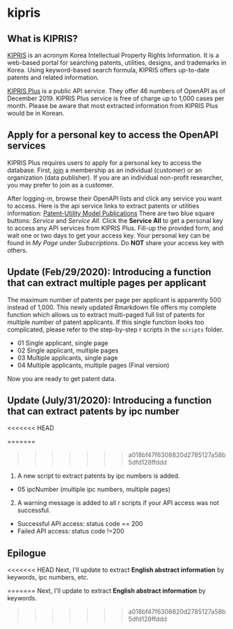 # kipris

## What is KIPRIS? 

[KIPRIS](http://eng.kipris.or.kr/enghome/main.jsp) is an acronym Korea Intellectual Property Rights Information. 
It is a web-based portal for searching patents, utilities, designs, and trademarks in Korea. 
Using keyword-based search formula, KIPRIS offers up-to-date patents and related information. 

[KIPRIS Plus](http://plus.kipris.or.kr/) is a public API service. 
They offer 46 numbers of OpenAPI as of December 2019. 
KIPRIS Plus service is free of charge up to 1,000 cases per month. 
Please be aware that most extracted information from KIPRIS Plus would be in Korean. 

## Apply for a personal key to access the OpenAPI services 

KIPRIS Plus requires users to apply for a personal key to access the database. 
First, [join](http://plus.kipris.or.kr/eng/member/memberSelect.do?menuNo=300028) a membership as an individual (customer) or an organization (data publisher). 
If you are an individual non-profit researcher, you may prefer to join as a customer. 

After logging-in, browse their OpenAPI lists and click any service you want to access. 
Here is the api service links to extract patents or utilities information:
[Patent-Utility Model Publications](http://plus.kipris.or.kr/eng/data/service/DBII_000000000000001/view.do?menuNo=300100&kppBCode=&kppMCode=&kppSCode=&subTab=SC001&entYn=&clasKeyword=)
There are two blue square buttons: *Service* and *Service All*. 
Click the **Service All** to get a personal key to access any API services from KIPRIS Plus. 
Fill-up the provided form, and wait one or two days to get your access key. 
Your personal key can be found in *My Page* under *Subscriptions*. 
Do **NOT** share your access key with others. 

## Update (Feb/29/2020): Introducing a function that can extract multiple pages per applicant 
The maximum number of patents per page per applicant is apparently 500 instead of 1,000. 
This newly updated Rmarkdown file offers my complete function which allows us to extract multi-paged full list of patents for multiple number of patent applicants. 
If this single function looks too complicated, please refer to the step-by-step r scripts in the `scripts` folder. 
* 01 Single applicant, single page 
* 02 Single applicant, multiple pages 
* 03 Multiple applicants, single page 
* 04 Multiple applicants, multiple pages (Final version)

Now you are ready to get patent data. 

## Update (July/31/2020): Introducing a function that can extract patents by ipc number 
<<<<<<< HEAD

=======
>>>>>>> a018bf47f6308820d2785127a58b5dfd128ffddd
1. A new script to extract patents by ipc numbers is added. 
* 05 ipcNumber (multiple ipc numbers, multiple pages) 

2. A warning message is added to all r scripts if your API access was not successful. 
* Successful API access: status code == 200 
* Failed API access: status code !=200 

## Epilogue
<<<<<<< HEAD
Next, I'll update to extract **English abstract information** by keywords, ipc numbers, etc. 


=======
Next, I'll update to extract **English abstract information** by keywords. 
>>>>>>> a018bf47f6308820d2785127a58b5dfd128ffddd
